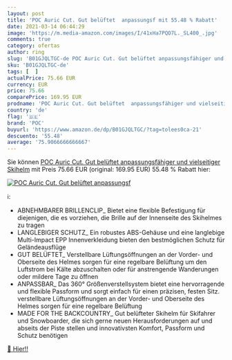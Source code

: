 ```yaml
---
layout: post
title: 'POC Auric Cut. Gut belüftet  anpassungsf mit 55.48 % Rabatt'
date: 2021-03-14 06:44:29
image: 'https://m.media-amazon.com/images/I/41xHa7PQO7L._SL400_.jpg'
comments: true
category: ofertas
author: ring
slug: 'B01GJQLTGC-de POC Auric Cut. Gut belüftet anpassungsfähiger und...'
sku: 'B01GJQLTGC-de'
tags: [  ]
actualPrice: 75.66 EUR
currency: EUR
price: 75.66
comparePrice: 169.95 EUR
prodname: 'POC Auric Cut. Gut belüftet  anpassungsfähiger und vielseitiger Skihelm'
country: 'de'
flag: '🇩🇪'
brand: 'POC'
buyurl: 'https://www.amazon.de/dp/B01GJQLTGC/?tag=tolees0ca-21'
descuento: '55.48'
average: '75.9066666666667'
---
```


Sie können [POC Auric Cut. Gut belüftet  anpassungsfähiger und vielseitiger Skihelm](https://www.amazon.de/dp/B01GJQLTGC/?tag=tolees0ca-21) mit Preis 75.66 EUR (original: 169.95 EUR) 55.48 % Rabatt hier:

[![POC Auric Cut. Gut belüftet  anpassungsf](https://m.media-amazon.com/images/I/41xHa7PQO7L._SL400_.jpg)](https://www.amazon.de/dp/B01GJQLTGC/?tag=tolees0ca-21)

ℹ️:

- ABNEHMBARER BRILLENCLIP_ Bietet eine flexible Befestigung für diejenigen, die es vorziehen, die Brille auf der Innenseite des Skihelmes zu tragen
- LANGLEBIGER SCHUTZ_ Ein robustes ABS-Gehäuse und eine langlebige Multi-Impact EPP Innenverkleidung bieten den bestmöglichen Schutz für Geländeausflüge
- GUT BELÜFTET_ Verstellbare Lüftungsöffnungen an der Vorder- und Oberseite des Helmes sorgen für eine regelbare Belüftung um den Luftstrom bei Kälte abzuschalten oder für anstrengende Wanderungen oder mildere Tage zu öffnen
- ANPASSBAR_ Das 360° Größenverstellsystem bietet eine hervorragende und flexible Passform und sorgt einfach für einen präzisen, festen Sitz. verstellbare Lüftungsöffnungen an der Vorder- und Oberseite des Helmes sorgen für eine regelbare Belüftung
- MADE FOR THE BACKCOUNTRY_ Gut belüfteter Skihelm für Skifahrer und Snowboarder, die sich gerne neuen Herausforderungen auf und abseits der Piste stellen und innovativsten Komfort, Passform und Schutz benötigen

[🛒 Hier!!](https://www.amazon.de/dp/B01GJQLTGC/?tag=tolees0ca-21)
